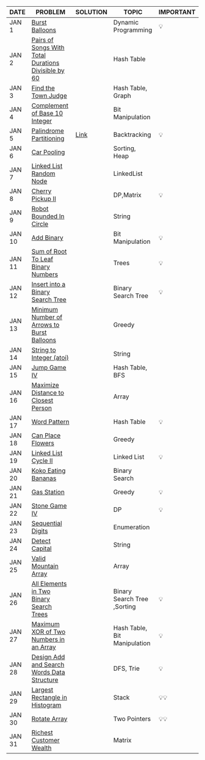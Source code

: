 |DATE|PROBLEM|SOLUTION|TOPIC|IMPORTANT|
|----|-------|--------|-----|---------|
|JAN 1|[Burst Balloons](https://leetcode.com/problems/burst-balloons/)||Dynamic Programming|💡
|JAN 2|[Pairs of Songs With Total Durations Divisible by 60](https://leetcode.com/problems/pairs-of-songs-with-total-durations-divisible-by-60/)||Hash Table|
|JAN 3|[Find the Town Judge](https://leetcode.com/problems/find-the-town-judge/)||Hash Table, Graph|
|JAN 4|[Complement of Base 10 Integer](https://leetcode.com/problems/complement-of-base-10-integer/)||Bit Manipulation|
|JAN 5|[Palindrome Partitioning](https://leetcode.com/problems/palindrome-partitioning/)|[Link](https://github.com/utkarsh006/LeetCode-Grind/blob/main/JAN%20CHALLENGES/JAN%205_Palindrome%20Partitioning.md)|Backtracking|💡
|JAN 6|[Car Pooling](https://leetcode.com/problems/car-pooling/)||Sorting, Heap|
|JAN 7|[Linked List Random Node](https://leetcode.com/problems/linked-list-random-node/)||LinkedList|
|JAN 8|[Cherry Pickup II](https://leetcode.com/problems/cherry-pickup-ii/)||DP,Matrix|💡|
|JAN 9|[Robot Bounded In Circle](https://leetcode.com/problems/robot-bounded-in-circle/)||String
|JAN 10|[Add Binary](https://leetcode.com/problems/add-binary/)||Bit Manipulation|💡
|JAN 11|[Sum of Root To Leaf Binary Numbers](https://leetcode.com/problems/sum-of-root-to-leaf-binary-numbers/)||Trees|💡
|JAN 12|[Insert into a Binary Search Tree](https://leetcode.com/problems/insert-into-a-binary-search-tree/)||Binary Search Tree|💡
|JAN 13|[Minimum Number of Arrows to Burst Balloons](https://leetcode.com/problems/minimum-number-of-arrows-to-burst-balloons/)||Greedy|
|JAN 14|[String to Integer (atoi)](https://leetcode.com/problems/string-to-integer-atoi/)||String
|JAN 15|[Jump Game IV](https://leetcode.com/problems/jump-game-iv/)||Hash Table, BFS|
|JAN 16|[Maximize Distance to Closest Person](https://leetcode.com/problems/maximize-distance-to-closest-person/)||Array|
|JAN 17|[Word Pattern](https://leetcode.com/problems/word-pattern/)||Hash Table|💡
|JAN 18|[Can Place Flowers](https://leetcode.com/problems/can-place-flowers/)||Greedy
|JAN 19|[Linked List Cycle II](https://leetcode.com/problems/linked-list-cycle-ii/)||Linked List|💡
|JAN 20|[Koko Eating Bananas](https://leetcode.com/problems/koko-eating-bananas/)||Binary Search|
|JAN 21|[Gas Station](https://leetcode.com/problems/gas-station/)||Greedy|💡
|JAN 22|[Stone Game IV](https://leetcode.com/problems/stone-game-iv/)||DP|💡
|JAN 23|[Sequential Digits](https://leetcode.com/problems/sequential-digits/)||Enumeration|
|JAN 24|[Detect Capital](https://leetcode.com/problems/detect-capital/)||String
|JAN 25|[Valid Mountain Array](https://leetcode.com/problems/valid-mountain-array/)||Array
|JAN 26| [All Elements in Two Binary Search Trees](https://leetcode.com/problems/all-elements-in-two-binary-search-trees/)||Binary Search Tree ,Sorting |💡|
|JAN 27| [Maximum XOR of Two Numbers in an Array](https://leetcode.com/problems/maximum-xor-of-two-numbers-in-an-array/)||Hash Table, Bit Manipulation|💡 | 
|JAN 28 | [Design Add and Search Words Data Structure](https://leetcode.com/problems/design-add-and-search-words-data-structure/)||DFS, Trie |💡|
|JAN 29 | [Largest Rectangle in Histogram](https://leetcode.com/problems/largest-rectangle-in-histogram/)|| Stack |💡💡|
|JAN 30 | [Rotate Array](https://leetcode.com/problems/rotate-array/)||Two Pointers|💡💡|
|JAN 31 | [ Richest Customer Wealth](https://leetcode.com/problems/richest-customer-wealth/)||Matrix|
